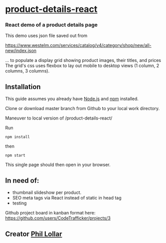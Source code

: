 # [product-details-react](https://github.com/CodeTrafficker/product-details-react)

### React demo of a product details page 

This demo uses json file saved out from 

 https://www.westelm.com/services/catalog/v4/category/shop/new/all-new/index.json

 ... to populate a display grid showing product images, their titles, and prices The grid's css uses flexbox to lay out mobile to desktop views (1 column, 2 columns, 3 columns).

## Installation

This guide assumes you already have [Node.js](https://nodejs.org/en/) and [npm](https://www.npmjs.com/) installed.

Clone or download master branch from Github to your local work directory.

Maneuver to local version of /product-details-react/

Run 

```npm install```

then

```npm start```

This single page should then open in your browser.

## In need of:
- thumbnail slideshow per product.
- SEO meta tags via React instead of static in head tag
- testing

Github project board in kanban format here: 
https://github.com/users/CodeTrafficker/projects/3

 ## Creator [Phil Lollar](https://github.com/CodeTrafficker/)

